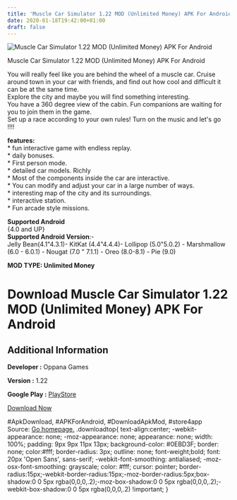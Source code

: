 ```yaml
---
title: 'Muscle Car Simulator 1.22 MOD (Unlimited Money) APK For Android'
date: 2020-01-18T19:42:00+01:00
draft: false
---
```


![Muscle Car Simulator 1.22 MOD (Unlimited Money) APK For Android](https://i2.wp.com/apkhome.net/wp-content/uploads/2020/01/Muscle-Car-Simulator-1.22-MOD-Unlimited-Money.png "Muscle Car Simulator 1.22 MOD (Unlimited Money) APK For Android")

  

Muscle Car Simulator 1.22 MOD (Unlimited Money) APK For Android

You will really feel like you are behind the wheel of a muscle car. Cruise around town in your car with friends, and find out how cool and difficult it can be at the same time.  
Explore the city and maybe you will find something interesting.  
You have a 360 degree view of the cabin. Fun companions are waiting for you to join them in the game.  
Set up a race according to your own rules! Turn on the music and let's go !!!!

**features:**  
\* fun interactive game with endless replay.  
\* daily bonuses.  
\* First person mode.  
\* detailed car models. Richly  
\* Most of the components inside the car are interactive.  
\* You can modify and adjust your car in a large number of ways.  
\* interesting map of the city and its surroundings.  
\* interactive station.  
\* Fun arcade style missions.

**Supported Android**  
{4.0 and UP}  
**Supported Android Version**:-  
Jelly Bean(4.1"4.3.1)- KitKat (4.4"4.4.4)- Lollipop (5.0"5.0.2) - Marshmallow (6.0 - 6.0.1) - Nougat (7.0 " 7.1.1) - Oreo (8.0-8.1) - Pie (9.0)

**MOD TYPE: Unlimited Money**

Download Muscle Car Simulator 1.22 MOD (Unlimited Money) APK For Android
========================================================================

Additional Information
----------------------

**Developer :** Oppana Games

**Version :** 1.22

**Google Play :** [PlayStore](https://play.google.com/store/apps/details?id=com.OppanaGames.MuscleCarSimulator)

  

[Download Now](https://store4app.co/post/muscle-car-simulator-1-22-mod-unlimited-money-apk-for-android_1579372848)

  
#ApkDownload, #APKForAndroid, #DownloadApkMod, #store4app  
Source: [Go homepage.](https://store4app.co/post/muscle-car-simulator-1-22-mod-unlimited-money-apk-for-android_1579372848) .downloadtop{ text-align:center; -webkit-appearance: none; -moz-appearance: none; appearance: none; width: 100%; padding: 9px 9px 11px 13px; background-color: #0EBD3F; border: none; color:#fff; border-radius: 3px; outline: none; font-weight;bold; font: 20px 'Open Sans', sans-serif; -webkit-font-smoothing: antialiased; -moz-osx-font-smoothing: grayscale; color: #fff; cursor: pointer; border-radius:15px;-webkit-border-radius:15px;-moz-border-radius:5px;box-shadow:0 0 5px rgba(0,0,0,.2);-moz-box-shadow:0 0 5px rgba(0,0,0,.2);-webkit-box-shadow:0 0 5px rgba(0,0,0,.2) !important; }